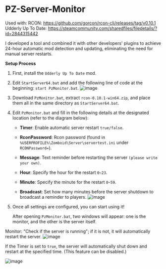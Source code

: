 # PZ-Server-Monitor

Used with:
RCON: https://github.com/gorcon/rcon-cli/releases/tag/v0.10.1
Udderly Up To Date: https://steamcommunity.com/sharedfiles/filedetails/?id=2844315442

I developed a tool and combined it with other developers' plugins to achieve 24-hour automatic mod detection and updating, eliminating the need for manual server restarts.

**Setup Process**

1. First, install the `Udderly Up To Date` mod.

2. Edit `StartServer64.bat` and add the following line of code at the beginning: `start PzMonitor.bat`.
![image](https://github.com/kcanhen/PZ-Server-Monitor/assets/128405714/6619f253-f9c3-47ee-b9ca-6f11a5b5d5fa)



3. Download `PzMonitor.bat`, extract `rcon-0.10.1-win64.zip`, and place them all in the same directory as `StartServer64.bat`.



4. Edit `PzMonitor.bat` and fill in the following details at the designated location (refer to the diagram below):

   - **Timer**: Enable automatic server restart `true/false`.

   - **RconPassword**: Rcon password (found in `%USERPROFILE%\Zomboid\Server\servertest.ini` under `RCONPassword=`).

   - **Message**: Text reminder before restarting the server `(please write your own)`.

   - **Hour**: Specify the hour for the restart `0~23`.

   - **Minute**: Specify the minute for the restart `0~59`.

   - **Broadcast**: Set how many minutes before the server shutdown to broadcast a reminder to players.
![image](https://github.com/kcanhen/PZ-Server-Monitor/assets/128405714/125c9449-f65c-4235-8a20-325116599694)




5. Once all settings are configured, you can start using it!

   After opening `PzMonitor.bat`, two windows will appear: one is the monitor, and the other is the server itself.

Monitor: "Check if the server is running"; if it is not, it will automatically restart the server.
![image](https://github.com/kcanhen/PZ-Server-Monitor/assets/128405714/b61bf7b0-aede-41b1-8c86-d586cbf73c77)




If the Timer is set to `true`, the server will automatically shut down and restart at the specified time. (This feature can be disabled.)

![image](https://github.com/kcanhen/PZ-Server-Monitor/assets/128405714/41c2ed92-4e3a-4d8b-be96-7141139d3935)

